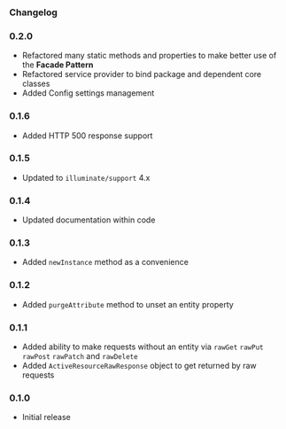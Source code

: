### Changelog

### 0.2.0

- Refactored many static methods and properties to make better use of the **Facade Pattern**
- Refactored service provider to bind package and dependent core classes
- Added Config settings management

### 0.1.6

- Added HTTP 500 response support

### 0.1.5

- Updated to `illuminate/support` 4.x

### 0.1.4

- Updated documentation within code

### 0.1.3

- Added `newInstance` method as a convenience

### 0.1.2

- Added `purgeAttribute` method to unset an entity property

### 0.1.1

- Added ability to make requests without an entity via `rawGet` `rawPut` `rawPost` `rawPatch` and `rawDelete`
- Added `ActiveResourceRawResponse` object to get returned by raw requests

### 0.1.0

- Initial release
